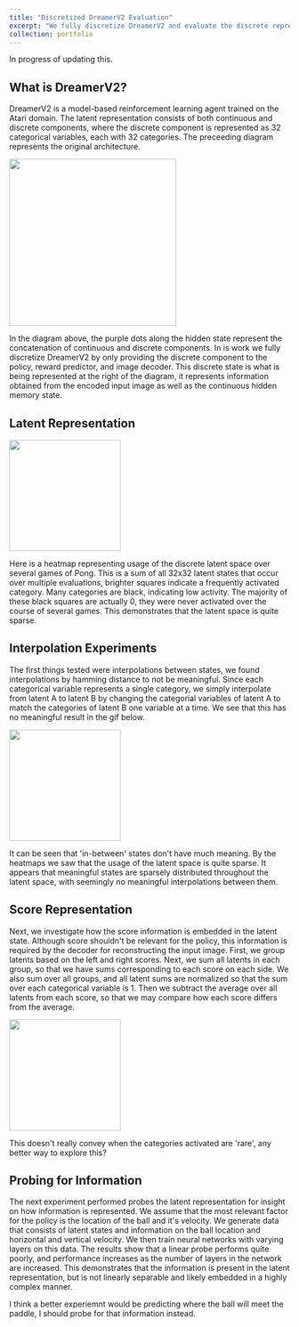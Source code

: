 ```yaml
---
title: "Discretized DreamerV2 Evaluation"
excerpt: "We fully discretize DreamerV2 and evaluate the discrete representation learned by the model. Work in progress."
collection: portfolio
---
```


In progress of updating this.

What is DreamerV2?
-----

DreamerV2 is a model-based reinforcement learning agent trained on the Atari domain. The latent representation consists of both continuous and discrete components, where the discrete component is represented as 32 categorical variables, each with 32 categories. The preceeding diagram represents the original architecture.

<img src="https://ellamorgan.ca/images/dreamerv2.png" height="300">

In the diagram above, the purple dots along the hidden state represent the concatenation of continuous and discrete components. In is work we fully discretize DreamerV2 by only providing the discrete component to the policy, reward predictor, and image decoder. This discrete state is what is being represented at the right of the diagram, it represents information obtained from the encoded input image as well as the continuous hidden memory state.

Latent Representation
-----

<img src="https://ellamorgan.ca/images/latent_heatmap.png" height="200">

Here is a heatmap representing usage of the discrete latent space over several games of Pong. This is a sum of all 32x32 latent states that occur over multiple evaluations, brighter squares indicate a frequently activated category. Many categories are black, indicating low activity. The majority of these black squares are actually 0, they were never activated over the course of several games. This demonstrates that the latent space is quite sparse.

Interpolation Experiments
-----

The first things tested were interpolations between states, we found interpolations by hamming distance to not be meaningful. Since each categorical variable represents a single category, we simply interpolate from latent A to latent B by changing the categorial variables of latent A to match the categories of latent B one variable at a time. We see that this has no meaningful result in the gif below.

<img src="https://ellamorgan.ca/images/interpolation.gif" height="200">

It can be seen that 'in-between' states don't have much meaning. By the heatmaps we saw that the usage of the latent space is quite sparse. It appears that meaningful states are sparsely distributed throughout the latent space, with seemingly no meaningful interpolations between them.

Score Representation
-----

Next, we investigate how the score information is embedded in the latent state. Although score shouldn't be relevant for the policy, this information is required by the decoder for reconstructing the input image. First, we group latents based on the left and right scores. Next, we sum all latents in each group, so that we have sums corresponding to each score on each side. We also sum over all groups, and all latent sums are normalized so that the sum over each categorical variable is 1. Then we subtract the average over all latents from each score, so that we may compare how each score differs from the average.

<img src="https://ellamorgan.ca/images/score_differences.png" height="200">

This doesn't really convey when the categories activated are 'rare', any better way to explore this?

Probing for Information
-----

The next experiment performed probes the latent representation for insight on how information is represented. We assume that the most relevant factor for the policy is the location of the ball and it's velocity. We generate data that consists of latent states and information on the ball location and horizontal and vertical velocity. We then train neural networks with varying layers on this data. The results show that a linear probe performs quite poorly, and performance increases as the number of layers in the network are increased. This demonstrates that the information is present in the latent representation, but is not linearly separable and likely embedded in a highly complex manner.

I think a better experiemnt would be predicting where the ball will meet the paddle, I should probe for that information instead.
